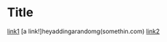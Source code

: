 # Title

[link1](www.thislinkshouldwork.com)
[a link!]heyaddingarandomg(somethin.com)
[link2](www.thislinkshouldalsowork.com)